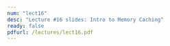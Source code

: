 ```yaml
---
num: "lect16"
desc: "Lecture #16 slides: Intro to Memory Caching"
ready: false
pdfurl: /lectures/lect16.pdf
---
```


